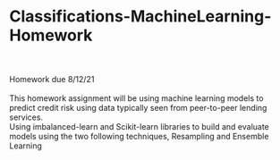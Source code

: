 # Classifications-MachineLearning-Homework</br></br>
Homework due 8/12/21</br></br>
This homework assignment will be using machine learning models to predict credit risk using data typically seen from peer-to-peer lending services.</br> 
Using imbalanced-learn and Scikit-learn libraries to build and evaluate models using the two following techniques, Resampling and Ensemble Learning
